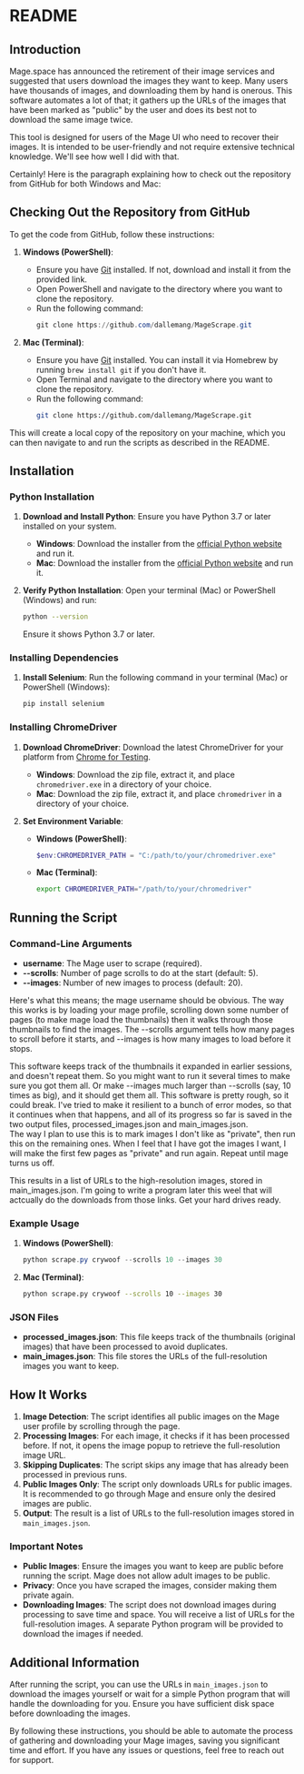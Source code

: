# README

## Introduction

Mage.space has announced the retirement of their image services and suggested that users download the images they want to keep. Many users have thousands of images, and downloading them by hand is onerous. This software automates a lot of that; it gathers up the URLs of the images that have been marked as "public" by the user and does its best not to download the same image twice.

This tool is designed for users of the Mage UI who need to recover their images. It is intended to be user-friendly and not require extensive technical knowledge. We'll see how well I did with that. 

Certainly! Here is the paragraph explaining how to check out the repository from GitHub for both Windows and Mac:

## Checking Out the Repository from GitHub

To get the code from GitHub, follow these instructions:

1. **Windows (PowerShell)**:
   - Ensure you have [Git](https://git-scm.com/download/win) installed. If not, download and install it from the provided link.
   - Open PowerShell and navigate to the directory where you want to clone the repository.
   - Run the following command:
     ```powershell
     git clone https://github.com/dallemang/MageScrape.git
     ```

2. **Mac (Terminal)**:
   - Ensure you have [Git](https://git-scm.com/book/en/v2/Getting-Started-Installing-Git) installed. You can install it via Homebrew by running `brew install git` if you don't have it.
   - Open Terminal and navigate to the directory where you want to clone the repository.
   - Run the following command:
     ```sh
     git clone https://github.com/dallemang/MageScrape.git
     ```

This will create a local copy of the repository on your machine, which you can then navigate to and run the scripts as described in the README.

## Installation

### Python Installation

1. **Download and Install Python**: Ensure you have Python 3.7 or later installed on your system.
   - **Windows**: Download the installer from the [official Python website](https://www.python.org/downloads/windows/) and run it.
   - **Mac**: Download the installer from the [official Python website](https://www.python.org/downloads/macos/) and run it.

2. **Verify Python Installation**: Open your terminal (Mac) or PowerShell (Windows) and run:
   ```sh
   python --version
   ```
   Ensure it shows Python 3.7 or later.

### Installing Dependencies

1. **Install Selenium**: Run the following command in your terminal (Mac) or PowerShell (Windows):
   ```sh
   pip install selenium
   ```

### Installing ChromeDriver

1. **Download ChromeDriver**: Download the latest ChromeDriver for your platform from [Chrome for Testing](https://googlechromelabs.github.io/chrome-for-testing/#stable).
   - **Windows**: Download the zip file, extract it, and place `chromedriver.exe` in a directory of your choice.
   - **Mac**: Download the zip file, extract it, and place `chromedriver` in a directory of your choice.

2. **Set Environment Variable**:
   - **Windows (PowerShell)**:
     ```powershell
     $env:CHROMEDRIVER_PATH = "C:/path/to/your/chromedriver.exe"
     ```
   - **Mac (Terminal)**:
     ```sh
     export CHROMEDRIVER_PATH="/path/to/your/chromedriver"
     ```

## Running the Script

### Command-Line Arguments

- **username**: The Mage user to scrape (required).
- **--scrolls**: Number of page scrolls to do at the start (default: 5).
- **--images**: Number of new images to process (default: 20).

Here's what this means; the mage username should be obvious.  The way this works is by loading your mage profile, scrolling down some number of pages (to make mage load the thumbnails) then it walks through those thumbnails to find the images.  The --scrolls argument tells how many pages to scroll before it starts, and --images is how many images to load before it stops. 

This software keeps track of the thumbnails it expanded in earlier sessions, and doesn't repeat them.  So you might want to run it several times to make sure you got them all.  Or make --images much larger than --scrolls (say, 10 times as big), and it should get them all. 
This software is pretty rough, so it could break.  I've tried to make it resilient to a bunch of error modes, so that it continues when that happens, and all of its progress so far is saved in the two output files, processed_images.json and main_images.json.  
The way I plan to use this is to mark images I don't like as "private", then run this on the remaining ones.  When I feel that I have got the images I want, I will make the first few pages as "private" and run again.  Repeat until mage turns us off. 

This results in a list of URLs to the high-resolution images, stored in main_images.json.  I'm going to write a program later this weel that will actcually do the downloads from those links.  Get your hard drives ready. 

### Example Usage

1. **Windows (PowerShell)**:
   ```powershell
   python scrape.py crywoof --scrolls 10 --images 30
   ```

2. **Mac (Terminal)**:
   ```sh
   python scrape.py crywoof --scrolls 10 --images 30
   ```

### JSON Files

- **processed_images.json**: This file keeps track of the thumbnails (original images) that have been processed to avoid duplicates.
- **main_images.json**: This file stores the URLs of the full-resolution images you want to keep.

## How It Works

1. **Image Detection**: The script identifies all public images on the Mage user profile by scrolling through the page.
2. **Processing Images**: For each image, it checks if it has been processed before. If not, it opens the image popup to retrieve the full-resolution image URL.
3. **Skipping Duplicates**: The script skips any image that has already been processed in previous runs.
4. **Public Images Only**: The script only downloads URLs for public images. It is recommended to go through Mage and ensure only the desired images are public.
5. **Output**: The result is a list of URLs to the full-resolution images stored in `main_images.json`.

### Important Notes

- **Public Images**: Ensure the images you want to keep are public before running the script. Mage does not allow adult images to be public.
- **Privacy**: Once you have scraped the images, consider making them private again.
- **Downloading Images**: The script does not download images during processing to save time and space. You will receive a list of URLs for the full-resolution images. A separate Python program will be provided to download the images if needed.

## Additional Information

After running the script, you can use the URLs in `main_images.json` to download the images yourself or wait for a simple Python program that will handle the downloading for you. Ensure you have sufficient disk space before downloading the images.

By following these instructions, you should be able to automate the process of gathering and downloading your Mage images, saving you significant time and effort. If you have any issues or questions, feel free to reach out for support.
